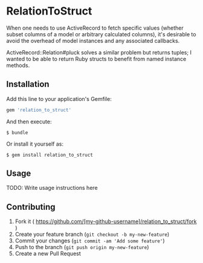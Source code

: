 # RelationToStruct

When one needs to use ActiveRecord to fetch specific values (whether subset columns of a model or arbitrary calculated columns), it's desirable to avoid the overhead of model instances and any associated callbacks.

ActiveRecord::Relation#pluck solves a similar problem but returns tuples; I wanted to be able to return Ruby structs to benefit from named instance methods.

## Installation

Add this line to your application's Gemfile:

```ruby
gem 'relation_to_struct'
```

And then execute:

    $ bundle

Or install it yourself as:

    $ gem install relation_to_struct

## Usage

TODO: Write usage instructions here

## Contributing

1. Fork it ( https://github.com/[my-github-username]/relation_to_struct/fork )
2. Create your feature branch (`git checkout -b my-new-feature`)
3. Commit your changes (`git commit -am 'Add some feature'`)
4. Push to the branch (`git push origin my-new-feature`)
5. Create a new Pull Request
